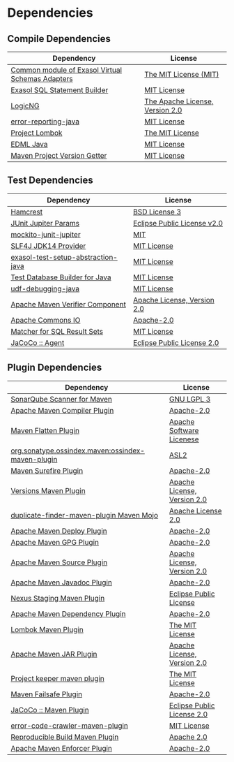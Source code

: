 <!-- @formatter:off -->
# Dependencies

## Compile Dependencies

| Dependency                                            | License                              |
| ----------------------------------------------------- | ------------------------------------ |
| [Common module of Exasol Virtual Schemas Adapters][0] | [The MIT License (MIT)][1]           |
| [Exasol SQL Statement Builder][2]                     | [MIT License][3]                     |
| [LogicNG][4]                                          | [The Apache License, Version 2.0][5] |
| [error-reporting-java][6]                             | [MIT License][7]                     |
| [Project Lombok][8]                                   | [The MIT License][9]                 |
| [EDML Java][10]                                       | [MIT License][11]                    |
| [Maven Project Version Getter][12]                    | [MIT License][13]                    |

## Test Dependencies

| Dependency                               | License                           |
| ---------------------------------------- | --------------------------------- |
| [Hamcrest][14]                           | [BSD License 3][15]               |
| [JUnit Jupiter Params][16]               | [Eclipse Public License v2.0][17] |
| [mockito-junit-jupiter][18]              | [MIT][19]                         |
| [SLF4J JDK14 Provider][20]               | [MIT License][21]                 |
| [exasol-test-setup-abstraction-java][22] | [MIT License][23]                 |
| [Test Database Builder for Java][24]     | [MIT License][25]                 |
| [udf-debugging-java][26]                 | [MIT License][27]                 |
| [Apache Maven Verifier Component][28]    | [Apache License, Version 2.0][29] |
| [Apache Commons IO][30]                  | [Apache-2.0][29]                  |
| [Matcher for SQL Result Sets][31]        | [MIT License][32]                 |
| [JaCoCo :: Agent][33]                    | [Eclipse Public License 2.0][34]  |

## Plugin Dependencies

| Dependency                                              | License                           |
| ------------------------------------------------------- | --------------------------------- |
| [SonarQube Scanner for Maven][35]                       | [GNU LGPL 3][36]                  |
| [Apache Maven Compiler Plugin][37]                      | [Apache-2.0][29]                  |
| [Maven Flatten Plugin][38]                              | [Apache Software Licenese][29]    |
| [org.sonatype.ossindex.maven:ossindex-maven-plugin][39] | [ASL2][5]                         |
| [Maven Surefire Plugin][40]                             | [Apache-2.0][29]                  |
| [Versions Maven Plugin][41]                             | [Apache License, Version 2.0][29] |
| [duplicate-finder-maven-plugin Maven Mojo][42]          | [Apache License 2.0][43]          |
| [Apache Maven Deploy Plugin][44]                        | [Apache-2.0][29]                  |
| [Apache Maven GPG Plugin][45]                           | [Apache-2.0][29]                  |
| [Apache Maven Source Plugin][46]                        | [Apache License, Version 2.0][29] |
| [Apache Maven Javadoc Plugin][47]                       | [Apache-2.0][29]                  |
| [Nexus Staging Maven Plugin][48]                        | [Eclipse Public License][49]      |
| [Apache Maven Dependency Plugin][50]                    | [Apache-2.0][29]                  |
| [Lombok Maven Plugin][51]                               | [The MIT License][52]             |
| [Apache Maven JAR Plugin][53]                           | [Apache License, Version 2.0][29] |
| [Project keeper maven plugin][54]                       | [The MIT License][55]             |
| [Maven Failsafe Plugin][56]                             | [Apache-2.0][29]                  |
| [JaCoCo :: Maven Plugin][57]                            | [Eclipse Public License 2.0][34]  |
| [error-code-crawler-maven-plugin][58]                   | [MIT License][59]                 |
| [Reproducible Build Maven Plugin][60]                   | [Apache 2.0][5]                   |
| [Apache Maven Enforcer Plugin][61]                      | [Apache-2.0][29]                  |

[0]: https://github.com/exasol/virtual-schema-common-java/
[1]: https://github.com/exasol/virtual-schema-common-java/blob/main/LICENSE
[2]: https://github.com/exasol/sql-statement-builder/
[3]: https://github.com/exasol/sql-statement-builder/blob/main/LICENSE
[4]: http://www.logicng.org
[5]: http://www.apache.org/licenses/LICENSE-2.0.txt
[6]: https://github.com/exasol/error-reporting-java/
[7]: https://github.com/exasol/error-reporting-java/blob/main/LICENSE
[8]: https://projectlombok.org
[9]: https://projectlombok.org/LICENSE
[10]: https://github.com/exasol/edml-java/
[11]: https://github.com/exasol/edml-java/blob/main/LICENSE
[12]: https://github.com/exasol/maven-project-version-getter/
[13]: https://github.com/exasol/maven-project-version-getter/blob/main/LICENSE
[14]: http://hamcrest.org/JavaHamcrest/
[15]: http://opensource.org/licenses/BSD-3-Clause
[16]: https://junit.org/junit5/
[17]: https://www.eclipse.org/legal/epl-v20.html
[18]: https://github.com/mockito/mockito
[19]: https://github.com/mockito/mockito/blob/main/LICENSE
[20]: http://www.slf4j.org
[21]: http://www.opensource.org/licenses/mit-license.php
[22]: https://github.com/exasol/exasol-test-setup-abstraction-java/
[23]: https://github.com/exasol/exasol-test-setup-abstraction-java/blob/main/LICENSE
[24]: https://github.com/exasol/test-db-builder-java/
[25]: https://github.com/exasol/test-db-builder-java/blob/main/LICENSE
[26]: https://github.com/exasol/udf-debugging-java/
[27]: https://github.com/exasol/udf-debugging-java/blob/main/LICENSE
[28]: https://maven.apache.org/shared/maven-verifier/
[29]: https://www.apache.org/licenses/LICENSE-2.0.txt
[30]: https://commons.apache.org/proper/commons-io/
[31]: https://github.com/exasol/hamcrest-resultset-matcher/
[32]: https://github.com/exasol/hamcrest-resultset-matcher/blob/main/LICENSE
[33]: https://www.eclemma.org/jacoco/index.html
[34]: https://www.eclipse.org/legal/epl-2.0/
[35]: http://sonarsource.github.io/sonar-scanner-maven/
[36]: https://www.gnu.org/licenses/lgpl-3.0.txt
[37]: https://maven.apache.org/plugins/maven-compiler-plugin/
[38]: https://www.mojohaus.org/flatten-maven-plugin/
[39]: https://sonatype.github.io/ossindex-maven/maven-plugin/
[40]: https://maven.apache.org/surefire/maven-surefire-plugin/
[41]: https://www.mojohaus.org/versions/versions-maven-plugin/
[42]: https://basepom.github.io/duplicate-finder-maven-plugin
[43]: http://www.apache.org/licenses/LICENSE-2.0.html
[44]: https://maven.apache.org/plugins/maven-deploy-plugin/
[45]: https://maven.apache.org/plugins/maven-gpg-plugin/
[46]: https://maven.apache.org/plugins/maven-source-plugin/
[47]: https://maven.apache.org/plugins/maven-javadoc-plugin/
[48]: http://www.sonatype.com/public-parent/nexus-maven-plugins/nexus-staging/nexus-staging-maven-plugin/
[49]: http://www.eclipse.org/legal/epl-v10.html
[50]: https://maven.apache.org/plugins/maven-dependency-plugin/
[51]: https://anthonywhitford.com/lombok.maven/lombok-maven-plugin/
[52]: https://opensource.org/licenses/MIT
[53]: https://maven.apache.org/plugins/maven-jar-plugin/
[54]: https://github.com/exasol/project-keeper/
[55]: https://github.com/exasol/project-keeper/blob/main/LICENSE
[56]: https://maven.apache.org/surefire/maven-failsafe-plugin/
[57]: https://www.jacoco.org/jacoco/trunk/doc/maven.html
[58]: https://github.com/exasol/error-code-crawler-maven-plugin/
[59]: https://github.com/exasol/error-code-crawler-maven-plugin/blob/main/LICENSE
[60]: http://zlika.github.io/reproducible-build-maven-plugin
[61]: https://maven.apache.org/enforcer/maven-enforcer-plugin/
